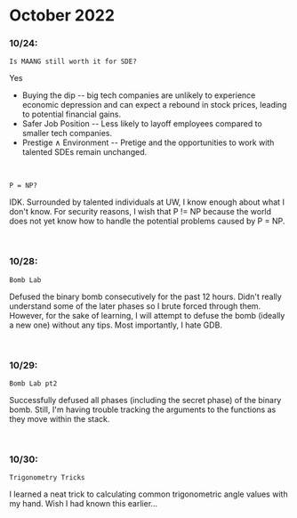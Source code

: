 # October 2022

### 10/24:

`Is MAANG still worth it for SDE?`

Yes

- Buying the dip -- big tech companies are unlikely to experience economic depression and can expect a rebound in stock prices, leading to potential financial gains.
- Safer Job Position -- Less likely to layoff employees compared to smaller tech companies.
- Prestige ∧ Environment -- Pretige and the opportunities to work with talented SDEs remain unchanged.

<br>

`P = NP?`

IDK. Surrounded by talented individuals at UW, I know enough about what I don't know. For security reasons, I wish that P != NP because the world does not yet know how to handle the potential problems caused by P = NP.

<br>

### 10/28:

`Bomb Lab`

Defused the binary bomb consecutively for the past 12 hours. Didn't really understand some of the later phases so I brute forced through them. However, for the sake of learning, I will attempt to defuse the bomb (ideally a new one) without any tips. Most importantly, I hate GDB.

<br>

### 10/29:

`Bomb Lab pt2`

Successfully defused all phases (including the secret phase) of the binary bomb. Still, I'm having trouble tracking the arguments to the functions as they move within the stack.

<br>

### 10/30:

`Trigonometry Tricks`

I learned a neat trick to calculating common trigonometric angle values with my hand. Wish I had known this earlier...

